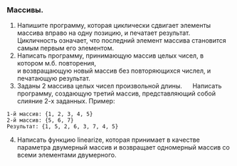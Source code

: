 ### Массивы.
1. Напишите программу, которая циклически сдвигает элементы
массива вправо на одну позицию, и печатает результат.
Цикличность означает, что последний элемент массива становится
самым первым его элементом.
2. Написать программу, принимающую массив целых чисел, в котором м.б. повторения,\
 и возвращающую новый массив без повторяющихся числел, и печатающую результат.
3. Заданы 2 массива целых чисел произвольной длины. 
    Написать программу, создающую третий массив, представляющий собой слияние 2-х заданных.
Пример:
```
1-й массив: {1, 2, 3, 4, 5}
2-й массив: {5, 6, 7}
Результат: {1, 5, 2, 6, 3, 7, 4, 5}
```
4. Написать функцию linearize, которая принимает в качестве
   параметра двумерный массив и возвращает одномерный массив со всеми элементами двумерного.